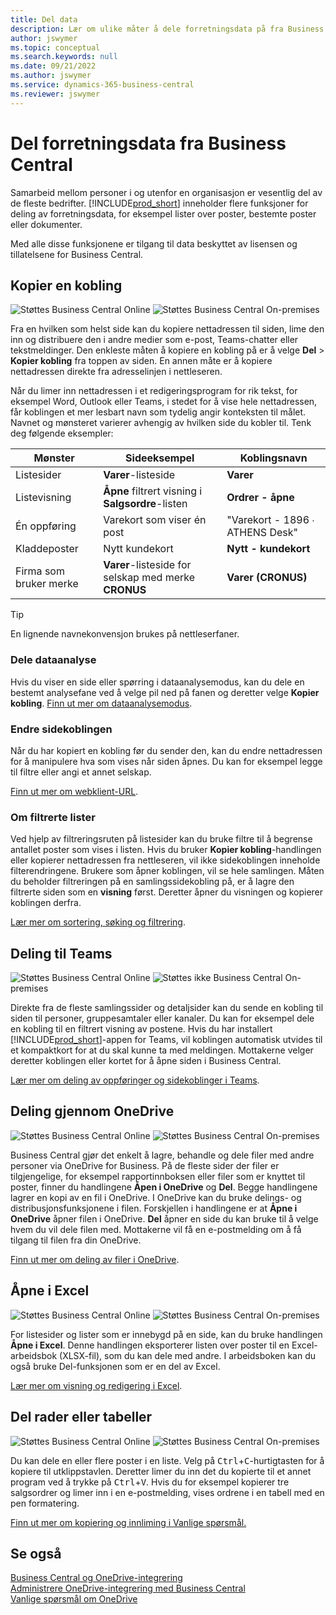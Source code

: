 ```yaml
---
title: Del data
description: Lær om ulike måter å dele forretningsdata på fra Business Central.
author: jswymer
ms.topic: conceptual
ms.search.keywords: null
ms.date: 09/21/2022
ms.author: jswymer
ms.service: dynamics-365-business-central
ms.reviewer: jswymer
---
```

# <a name="sharing-business-data-from-business-central"></a>Del forretningsdata fra Business Central

Samarbeid mellom personer i og utenfor en organisasjon er vesentlig del av de fleste bedrifter. [!INCLUDE[prod_short](includes/prod_short.md)] inneholder flere funksjoner for deling av forretningsdata, for eksempel lister over poster, bestemte poster eller dokumenter. <!--, with others&mdash;even those people who don't have a Business Central license in some cases.-->

Med alle disse funksjonene er tilgang til data beskyttet av lisensen og tillatelsene for Business Central.

## <a name="copying-a-link"></a>Kopier en kobling

![Støttes](media/check.png) Business Central Online ![Støttes](media/check.png) Business Central On-premises

Fra en hvilken som helst side kan du kopiere nettadressen til siden, lime den inn og distribuere den i andre medier som e-post, Teams-chatter eller tekstmeldinger. Den enkleste måten å kopiere en kobling på er å velge **Del** > **Kopier kobling** fra toppen av siden. En annen måte er å kopiere nettadressen direkte fra adresselinjen i nettleseren.

Når du limer inn nettadressen i et redigeringsprogram for rik tekst, for eksempel Word, Outlook eller Teams, i stedet for å vise hele nettadressen, får koblingen et mer lesbart navn som tydelig angir konteksten til målet. Navnet og mønsteret varierer avhengig av hvilken side du kobler til. Tenk deg følgende eksempler:

|Mønster|Sideeksempel|Koblingsnavn|
|-|-|-|
|Listesider|**Varer**-listeside | **Varer**|
|Listevisning| **Åpne** filtrert visning i **Salgsordre**-listen|**Ordrer - åpne**|
| Én oppføring|Varekort som viser én post|"Varekort - 1896 ∙ ATHENS Desk"|
|Kladdeposter| Nytt kundekort|**Nytt - kundekort**|
|Firma som bruker merke|**Varer**-listeside for selskap med merke **CRONUS**| **Varer (CRONUS)**|

> [!TIP]
> En lignende navnekonvensjon brukes på nettleserfaner.

### <a name="share-data-analysis"></a>Dele dataanalyse
Hvis du viser en side eller spørring i dataanalysemodus, kan du dele en bestemt analysefane ved å velge pil ned på fanen og deretter velge **Kopier kobling**. [Finn ut mer om dataanalysemodus](analysis-mode.md). 

### <a name="modify-the-page-link"></a>Endre sidekoblingen

Når du har kopiert en kobling før du sender den, kan du endre nettadressen for å manipulere hva som vises når siden åpnes. Du kan for eksempel legge til filtre eller angi et annet selskap.

[Finn ut mer om webklient-URL](/dynamics365/business-central/dev-itpro/developer/devenv-web-client-urls).

### <a name="about-filtered-lists"></a>Om filtrerte lister

Ved hjelp av filtreringsruten på listesider kan du bruke filtre til å begrense antallet poster som vises i listen. Hvis du bruker **Kopier kobling**-handlingen eller kopierer nettadressen fra nettleseren, vil ikke sidekoblingen inneholde filterendringene. Brukere som åpner koblingen, vil se hele samlingen. Måten du beholder filtreringen på en samlingssidekobling på, er å lagre den filtrerte siden som en **visning** først. Deretter åpner du visningen og kopierer koblingen derfra.

[Lær mer om sortering, søking og filtrering](ui-enter-criteria-filters.md).

## <a name="sharing-to-teams"></a>Deling til Teams

![Støttes](media/check.png) Business Central Online ![Støttes ikke](media/x-icon.png) Business Central On-premises

Direkte fra de fleste samlingssider og detaljsider kan du sende en kobling til siden til personer, gruppesamtaler eller kanaler. Du kan for eksempel dele en kobling til en filtrert visning av postene. Hvis du har installert [!INCLUDE[prod_short](includes/prod_short.md)]-appen for Teams, vil koblingen automatisk utvides til et kompaktkort for at du skal kunne ta med meldingen. Mottakerne velger deretter koblingen eller kortet for å åpne siden i Business Central.

[Lær mer om deling av oppføringer og sidekoblinger i Teams](across-working-with-teams.md).

## <a name="sharing-through-onedrive"></a>Deling gjennom OneDrive

![Støttes](media/check.png) Business Central Online ![Støttes](media/check.png) Business Central On-premises

Business Central gjør det enkelt å lagre, behandle og dele filer med andre personer via OneDrive for Business. På de fleste sider der filer er tilgjengelige, for eksempel rapportinnboksen eller filer som er knyttet til poster, finner du handlingene **Åpen i OneDrive** og **Del**. Begge handlingene lagrer en kopi av en fil i OneDrive. I OneDrive kan du bruke delings- og distribusjonsfunksjonene i filen. Forskjellen i handlingene er at **Åpne i OneDrive** åpner filen i OneDrive. **Del** åpner en side du kan bruke til å velge hvem du vil dele filen med. Mottakerne vil få en e-postmelding om å få tilgang til filen fra din OneDrive.

[Finn ut mer om deling av filer i OneDrive](across-share-onedrive.md).

## <a name="opening-in-excel"></a>Åpne i Excel

![Støttes](media/check.png) Business Central Online ![Støttes](media/check.png) Business Central On-premises

For listesider og lister som er innebygd på en side, kan du bruke handlingen **Åpne i Excel**. Denne handlingen eksporterer listen over poster til en Excel-arbeidsbok (XLSX-fil), som du kan dele med andre. I arbeidsboken kan du også bruke Del-funksjonen som er en del av Excel.

[Lær mer om visning og redigering i Excel](across-work-with-excel.md).

## <a name="sharing-rows-or-tables"></a>Del rader eller tabeller

![Støttes](media/check.png) Business Central Online ![Støttes](media/check.png) Business Central On-premises

Du kan dele en eller flere poster i en liste. Velg på <kbd>Ctrl</kbd>+<kbd>C</kbd>-hurtigtasten for å kopiere til utklippstavlen. Deretter limer du inn det du kopierte til et annet program ved å trykke på <kbd>Ctrl</kbd>+<kbd>V</kbd>. Hvis du for eksempel kopierer tre salgsordrer og limer inn i en e-postmelding, vises ordrene i en tabell med en pen formatering.

[Finn ut mer om kopiering og innliming i Vanlige spørsmål.](faq-copy-paste.yml)

## <a name="see-also"></a>Se også

[Business Central og OneDrive-integrering](across-onedrive-overview.md)  
[Administrere OneDrive-integrering med Business Central](admin-onedrive-integration.md)  
[Vanlige spørsmål om OneDrive](admin-onedrive-faq.md)
